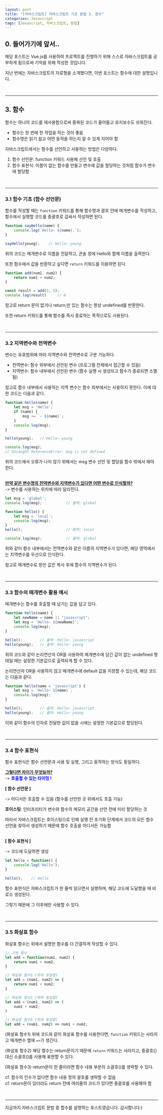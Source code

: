 ```yaml
---
layout: post
title: "[자바스크립트] 자바스크립트 기초 문법 3. 함수"
categories: Javascript
tags: [Javascript, 자바스크립트, 문법]
---
```


## 0. 들어가기에 앞서..
해당 포스트는 Vue.js를 사용하여 프로젝트를 진행하기 위해 스스로 자바스크립트를 공부하게 됨으로써 기억을 위해 작성한 것입니다.

지난 번에는 자바스크립트의 자료형을 소개했다면, 이번 포스트는 함수에 대한 설명입니다.

<br/>
<hr/>

## 3. 함수
함수는 하나의 코드를 재사용함으로써 중복된 코드가 줄어들고 유지보수도 쉬워진다.

- 함수는 한 번에 한 작업을 하는 것이 좋음
- 함수명은 읽기 쉽고 어떤 동작을 하는지 알 수 있게 지어야 함

자바스크립트에서는 함수를 선언하고 사용하는 방법은 다양하다.
1. 함수 선언문: function 키워드 사용해 선언 및 호출
2. 함수 표현식: 이름이 없는 함수를 만들고 변수에 값을 할당하는 것처럼 함수가 변수에 할당함

<br/>
<hr/>

### 3.1 함수 기초 (함수 선언문)
함수를 작성할 때는 `function` 키워드를 통해 함수명과 괄호 안에 매개변수를 작성하고, 함수에서 실행할 코드를 중괄호로 감싸서 작성하면 된다.

```javascript
function sayHello(name) {
    console.log(`Hello~ ${name}.`);
}

sayHello(young);    // Hello~ young.
```
위의 코드는 매개변수로 이름을 전달하고, 콘솔 창에 Hello와 함께 이름을 출력한다.

또한 함수에서 값을 반환하고 싶다면 `return` 키워드를 이용하면 된다.

```javascript
function add(num1, num2) {
    return num1 + num2;
}

const result = add(3, 5);
console.log(result)     // 8
```

참고로 return 문이 없거나 return;만 있는 함수는 항상 undefined를 반환한다.

또한 return 키워드를 통해 함수를 즉시 종료하는 목적으로도 사용된다.

<br/>
<hr/>

### 3.2 지역변수와 전역변수
변수는 유효범위에 따라 지역변수와 전역변수로 구분 가능하다.

- 전역변수: 함수 외부에서 선언된 변수 (프로그램 전체에서 접근할 수 있음)
- 지역변수: 함수 내부에서 선언된 변수 (함수 실행 시 생성되고 함수가 종료되면 소멸됨)

참고로 함수 내부에서 사용하는 지역 변수는 함수 외부에서는 사용하지 못한다.
이에 대한 코드는 다음과 같다.

```javascript
function hello(name) {
    let msg = 'Hello';
    if (name) {
        msg += `~ ${name}`;
    }
    console.log(msg);
}

hello(young);   // Hello~ young

console.log(msg);
// Uncaught ReferenceError: msg is not defined
```
위의 코드에서 오류가 나지 않기 위해서는 msg 변수 선언 및 할당을 함수 밖에서 해야 한다.

<br/>
<u><b>만약 같은 변수명의 전역변수와 지역변수가 있다면 어떤 변수로 인식할까?</b></u><br/>
-> 변수를 사용하는 위치에 따라 달라진다.

```javascript
let msg = 'global';
console.log(msg);           // 출력: global

function hello() {
    let msg = 'local';
    console.log(msg);
}
hello();                    // 출력: local

console.log(msg);           // 출력: global
```
위와 같이 함수 내부에서는 전역변수와 같은 이름의 지역변수가 있다면, 해당 영역에서는 지역변수를 우선으로 인식한다.

참고로 매개변수로 받은 값은 복사 후에 함수의 지역변수가 된다.

<br/>
<hr/>

### 3.3 함수의 매개변수 활용 예시
매개변수는 함수를 호출할 때 넘기는 값을 담고 있다.

```javascript
function hello(name) {
    let newName = name || "javascript";
    let msg = `Hello~ ${newName}`;
    console.log(msg);
}

hello();        // 출력: Hello~ javascript
hello(young);   // 출력: Hello~ young
```
위의 코드와 같이 논리연산자 OR을 사용하여 매개변수에 담긴 값이 없는 undefined 형태일 때는 설정한 기본값으로 출력되게 할 수 있다.

논리연산자 OR을 사용하지 않고 매개변수에 default 값을 지정할 수 있는데, 해당 코드는 다음과 같다.

```javascript
function hello(name = 'javascript') {
    let msg = `Hello~ ${name}`;
    console.log(msg);
}

hello();        // 출력: Hello~ javascript
hello(young);   // 출력: Hello~ young
```
이와 같이 함수의 인자로 전달한 값이 없을 시에는 설정한 기본값으로 할당된다.

<br/>
<hr/>

### 3.4 함수 표현식
함수 표현식은 함수 선언문과 사용 및 실행, 그리고 동작하는 방식도 동일하다. 

<u><b>그렇다면 차이가 무엇일까?</b></u><br/>
-> <span style="color:blue"><b>호출할 수 있는 타이밍 !</b></span>

<b>[ 함수 선언문 ]</b>

-> 어디서든 호출할 수 있음 (함수를 선언한 곳 위에서도 호출 가능)

<b>호이스팅</b>: 인터프리터가 변수와 함수의 메모리 공간을 선언 전에 미리 할당하는 것

따라서 자바스크립트는 호이스팅으로 인해 실행 전 초기화 단계에서 코드의 모든 함수 선언을 찾아서 생성하기 때문에 함수 호출을 어디서든 가능함

<br/>
<b>[ 함수 표현식 ]</b>

-> 코드에 도달하면 생성

```javascript
let hello = function() {
    console.log('Hello');
}

hello();    // Hello
```
함수 표현식은 자바스크립트가 한 줄씩 읽으면서 실행하며, 해당 코드에 도달했을 때 비로소 생성된다.

그렇기 때문에 그 이후에만 사용할 수 있다.

<br/>
<hr/>

### 3.5 화살표 함수
화살표 함수는 위에서 설명한 함수를 더 간결하게 작성할 수 있다.

```javascript
// 기본 함수
let add = function(num1, num2) {
    return num1 + num2;
}

// 화살표 함수1 (위와 동일함)
let add = (num1, num2) => {
    return num1 + num2;
}

// 화살표 함수2 (위와 동일함)
let add = (num1, num2) => (
    num1 + num2;
)

// 화살표 함수3 (위와 동일함)
let add = (num1, num2) => num1 + num2;
```

(화살표 함수1) 위에 코드와 같이 화살표 함수를 사용한다면, `function` 키워드는 사라지고 매개변수 옆에 `=>`가 생긴다.

(화살표 함수2) 해당 함수는 return문이기 때문에 `return` 키워드는 사라지고, 중괄호{} 대신 소괄호()를 사용해 표현할 수 있다.

(화살표 함수3) return문이 한 줄이라면 함수 내용 부분의 소괄호()를 생략할 수 있다.

cf. 함수의 인수가 없다면 함수 내용 정의 괄호를 생략할 수 없음<br/>
cf. return문이 있더라도 return 전에 여러줄의 코드가 있다면 중괄호를 사용해야 함

<br/>
<hr/>

지금까지 자바스크립트 문법 중 함수를 설명하는 포스트였습니다. 감사합니다:)
